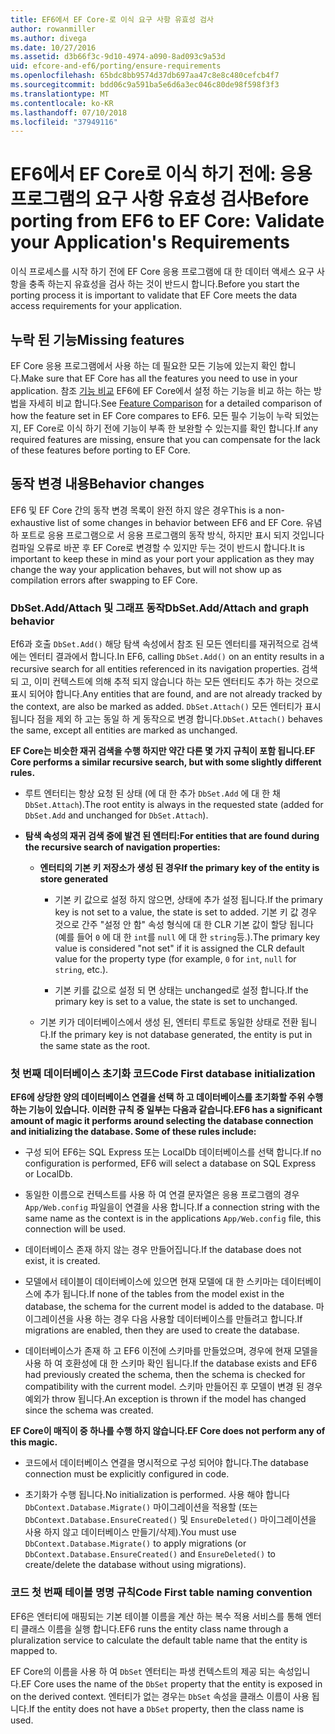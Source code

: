 ```yaml
---
title: EF6에서 EF Core-로 이식 요구 사항 유효성 검사
author: rowanmiller
ms.author: divega
ms.date: 10/27/2016
ms.assetid: d3b66f3c-9d10-4974-a090-8ad093c9a53d
uid: efcore-and-ef6/porting/ensure-requirements
ms.openlocfilehash: 65bdc8bb9574d37db697aa47c8e8c480cefcb4f7
ms.sourcegitcommit: bdd06c9a591ba5e6d6a3ec046c80de98f598f3f3
ms.translationtype: MT
ms.contentlocale: ko-KR
ms.lasthandoff: 07/10/2018
ms.locfileid: "37949116"
---
```

# <a name="before-porting-from-ef6-to-ef-core-validate-your-applications-requirements"></a><span data-ttu-id="83de1-102">EF6에서 EF Core로 이식 하기 전에: 응용 프로그램의 요구 사항 유효성 검사</span><span class="sxs-lookup"><span data-stu-id="83de1-102">Before porting from EF6 to EF Core: Validate your Application's Requirements</span></span>

<span data-ttu-id="83de1-103">이식 프로세스를 시작 하기 전에 EF Core 응용 프로그램에 대 한 데이터 액세스 요구 사항을 충족 하는지 유효성을 검사 하는 것이 반드시 합니다.</span><span class="sxs-lookup"><span data-stu-id="83de1-103">Before you start the porting process it is important to validate that EF Core meets the data access requirements for your application.</span></span>

## <a name="missing-features"></a><span data-ttu-id="83de1-104">누락 된 기능</span><span class="sxs-lookup"><span data-stu-id="83de1-104">Missing features</span></span>

<span data-ttu-id="83de1-105">EF Core 응용 프로그램에서 사용 하는 데 필요한 모든 기능에 있는지 확인 합니다.</span><span class="sxs-lookup"><span data-stu-id="83de1-105">Make sure that EF Core has all the features you need to use in your application.</span></span> <span data-ttu-id="83de1-106">참조 [기능 비교](../features.md) EF6에 EF Core에서 설정 하는 기능을 비교 하는 하는 방법을 자세히 비교 합니다.</span><span class="sxs-lookup"><span data-stu-id="83de1-106">See [Feature Comparison](../features.md) for a detailed comparison of how the feature set in EF Core compares to EF6.</span></span> <span data-ttu-id="83de1-107">모든 필수 기능이 누락 되었는지, EF Core로 이식 하기 전에 기능이 부족 한 보완할 수 있는지를 확인 합니다.</span><span class="sxs-lookup"><span data-stu-id="83de1-107">If any required features are missing, ensure that you can compensate for the lack of these features before porting to EF Core.</span></span>

## <a name="behavior-changes"></a><span data-ttu-id="83de1-108">동작 변경 내용</span><span class="sxs-lookup"><span data-stu-id="83de1-108">Behavior changes</span></span>

<span data-ttu-id="83de1-109">EF6 및 EF Core 간의 동작 변경 목록이 완전 하지 않은 경우</span><span class="sxs-lookup"><span data-stu-id="83de1-109">This is a non-exhaustive list of some changes in behavior between EF6 and EF Core.</span></span> <span data-ttu-id="83de1-110">유념 하 포트로 응용 프로그램으로 서 응용 프로그램의 동작 방식, 하지만 표시 되지 것입니다 컴파일 오류로 바꾼 후 EF Core로 변경할 수 있지만 두는 것이 반드시 합니다.</span><span class="sxs-lookup"><span data-stu-id="83de1-110">It is important to keep these in mind as your port your application as they may change the way your application behaves, but will not show up as compilation errors after swapping to EF Core.</span></span>

### <a name="dbsetaddattach-and-graph-behavior"></a><span data-ttu-id="83de1-111">DbSet.Add/Attach 및 그래프 동작</span><span class="sxs-lookup"><span data-stu-id="83de1-111">DbSet.Add/Attach and graph behavior</span></span>

<span data-ttu-id="83de1-112">Ef6과 호출 `DbSet.Add()` 해당 탐색 속성에서 참조 된 모든 엔터티를 재귀적으로 검색에는 엔터티 결과에서 합니다.</span><span class="sxs-lookup"><span data-stu-id="83de1-112">In EF6, calling `DbSet.Add()` on an entity results in a recursive search for all entities referenced in its navigation properties.</span></span> <span data-ttu-id="83de1-113">검색 되 고, 이미 컨텍스트에 의해 추적 되지 않습니다 하는 모든 엔터티도 추가 하는 것으로 표시 되어야 합니다.</span><span class="sxs-lookup"><span data-stu-id="83de1-113">Any entities that are found, and are not already tracked by the context, are also be marked as added.</span></span> <span data-ttu-id="83de1-114">`DbSet.Attach()` 모든 엔터티가 표시 됩니다 점을 제외 하 고는 동일 하 게 동작으로 변경 합니다.</span><span class="sxs-lookup"><span data-stu-id="83de1-114">`DbSet.Attach()` behaves the same, except all entities are marked as unchanged.</span></span>

<span data-ttu-id="83de1-115">**EF Core는 비슷한 재귀 검색을 수행 하지만 약간 다른 몇 가지 규칙이 포함 됩니다.**</span><span class="sxs-lookup"><span data-stu-id="83de1-115">**EF Core performs a similar recursive search, but with some slightly different rules.**</span></span>

*  <span data-ttu-id="83de1-116">루트 엔터티는 항상 요청 된 상태 (에 대 한 추가 `DbSet.Add` 에 대 한 채 `DbSet.Attach`).</span><span class="sxs-lookup"><span data-stu-id="83de1-116">The root entity is always in the requested state (added for `DbSet.Add` and unchanged for `DbSet.Attach`).</span></span>

*  <span data-ttu-id="83de1-117">**탐색 속성의 재귀 검색 중에 발견 된 엔터티:**</span><span class="sxs-lookup"><span data-stu-id="83de1-117">**For entities that are found during the recursive search of navigation properties:**</span></span>

    *  <span data-ttu-id="83de1-118">**엔터티의 기본 키 저장소가 생성 된 경우**</span><span class="sxs-lookup"><span data-stu-id="83de1-118">**If the primary key of the entity is store generated**</span></span>

        * <span data-ttu-id="83de1-119">기본 키 값으로 설정 하지 않으면, 상태에 추가 설정 됩니다.</span><span class="sxs-lookup"><span data-stu-id="83de1-119">If the primary key is not set to a value, the state is set to added.</span></span> <span data-ttu-id="83de1-120">기본 키 값 경우 것으로 간주 "설정 안 함" 속성 형식에 대 한 CLR 기본 값이 할당 됩니다 (예를 들어 `0` 에 대 한 `int`를 `null` 에 대 한 `string`등.).</span><span class="sxs-lookup"><span data-stu-id="83de1-120">The primary key value is considered "not set" if it is assigned the CLR default value for the property type (for example, `0` for `int`, `null` for `string`, etc.).</span></span>

        * <span data-ttu-id="83de1-121">기본 키를 값으로 설정 되 면 상태는 unchanged로 설정 합니다.</span><span class="sxs-lookup"><span data-stu-id="83de1-121">If the primary key is set to a value, the state is set to unchanged.</span></span>

    *  <span data-ttu-id="83de1-122">기본 키가 데이터베이스에서 생성 된, 엔터티 루트로 동일한 상태로 전환 됩니다.</span><span class="sxs-lookup"><span data-stu-id="83de1-122">If the primary key is not database generated, the entity is put in the same state as the root.</span></span>

### <a name="code-first-database-initialization"></a><span data-ttu-id="83de1-123">첫 번째 데이터베이스 초기화 코드</span><span class="sxs-lookup"><span data-stu-id="83de1-123">Code First database initialization</span></span>

<span data-ttu-id="83de1-124">**EF6에 상당한 양의 데이터베이스 연결을 선택 하 고 데이터베이스를 초기화할 주위 수행 하는 기능이 있습니다. 이러한 규칙 중 일부는 다음과 같습니다.**</span><span class="sxs-lookup"><span data-stu-id="83de1-124">**EF6 has a significant amount of magic it performs around selecting the database connection and initializing the database. Some of these rules include:**</span></span>

* <span data-ttu-id="83de1-125">구성 되어 EF6는 SQL Express 또는 LocalDb 데이터베이스를 선택 합니다.</span><span class="sxs-lookup"><span data-stu-id="83de1-125">If no configuration is performed, EF6 will select a database on SQL Express or LocalDb.</span></span>

* <span data-ttu-id="83de1-126">동일한 이름으로 컨텍스트를 사용 하 여 연결 문자열은 응용 프로그램의 경우 `App/Web.config` 파일을이 연결을 사용 합니다.</span><span class="sxs-lookup"><span data-stu-id="83de1-126">If a connection string with the same name as the context is in the applications `App/Web.config` file, this connection will be used.</span></span>

* <span data-ttu-id="83de1-127">데이터베이스 존재 하지 않는 경우 만들어집니다.</span><span class="sxs-lookup"><span data-stu-id="83de1-127">If the database does not exist, it is created.</span></span>

* <span data-ttu-id="83de1-128">모델에서 테이블이 데이터베이스에 있으면 현재 모델에 대 한 스키마는 데이터베이스에 추가 됩니다.</span><span class="sxs-lookup"><span data-stu-id="83de1-128">If none of the tables from the model exist in the database, the schema for the current model is added to the database.</span></span> <span data-ttu-id="83de1-129">마이그레이션을 사용 하는 경우 다음 사용할 데이터베이스를 만들려고 합니다.</span><span class="sxs-lookup"><span data-stu-id="83de1-129">If migrations are enabled, then they are used to create the database.</span></span>

* <span data-ttu-id="83de1-130">데이터베이스가 존재 하 고 EF6 이전에 스키마를 만들었으며, 경우에 현재 모델을 사용 하 여 호환성에 대 한 스키마 확인 됩니다.</span><span class="sxs-lookup"><span data-stu-id="83de1-130">If the database exists and EF6 had previously created the schema, then the schema is checked for compatibility with the current model.</span></span> <span data-ttu-id="83de1-131">스키마 만들어진 후 모델이 변경 된 경우 예외가 throw 됩니다.</span><span class="sxs-lookup"><span data-stu-id="83de1-131">An exception is thrown if the model has changed since the schema was created.</span></span>

<span data-ttu-id="83de1-132">**EF Core이 매직이 중 하나를 수행 하지 않습니다.**</span><span class="sxs-lookup"><span data-stu-id="83de1-132">**EF Core does not perform any of this magic.**</span></span>

* <span data-ttu-id="83de1-133">코드에서 데이터베이스 연결을 명시적으로 구성 되어야 합니다.</span><span class="sxs-lookup"><span data-stu-id="83de1-133">The database connection must be explicitly configured in code.</span></span>

* <span data-ttu-id="83de1-134">초기화가 수행 됩니다.</span><span class="sxs-lookup"><span data-stu-id="83de1-134">No initialization is performed.</span></span> <span data-ttu-id="83de1-135">사용 해야 합니다 `DbContext.Database.Migrate()` 마이그레이션을 적용할 (또는 `DbContext.Database.EnsureCreated()` 및 `EnsureDeleted()` 마이그레이션을 사용 하지 않고 데이터베이스 만들기/삭제).</span><span class="sxs-lookup"><span data-stu-id="83de1-135">You must use `DbContext.Database.Migrate()` to apply migrations (or `DbContext.Database.EnsureCreated()` and `EnsureDeleted()` to create/delete the database without using migrations).</span></span>

### <a name="code-first-table-naming-convention"></a><span data-ttu-id="83de1-136">코드 첫 번째 테이블 명명 규칙</span><span class="sxs-lookup"><span data-stu-id="83de1-136">Code First table naming convention</span></span>

<span data-ttu-id="83de1-137">EF6은 엔터티에 매핑되는 기본 테이블 이름을 계산 하는 복수 적용 서비스를 통해 엔터티 클래스 이름을 실행 합니다.</span><span class="sxs-lookup"><span data-stu-id="83de1-137">EF6 runs the entity class name through a pluralization service to calculate the default table name that the entity is mapped to.</span></span>

<span data-ttu-id="83de1-138">EF Core의 이름을 사용 하 여 `DbSet` 엔터티는 파생 컨텍스트의 제공 되는 속성입니다.</span><span class="sxs-lookup"><span data-stu-id="83de1-138">EF Core uses the name of the `DbSet` property that the entity is exposed in on the derived context.</span></span> <span data-ttu-id="83de1-139">엔터티가 없는 경우는 `DbSet` 속성을 클래스 이름이 사용 됩니다.</span><span class="sxs-lookup"><span data-stu-id="83de1-139">If the entity does not have a `DbSet` property, then the class name is used.</span></span>
